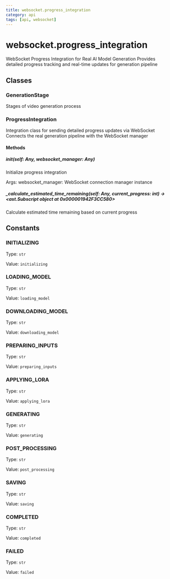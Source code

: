 ```yaml
---
title: websocket.progress_integration
category: api
tags: [api, websocket]
---
```


# websocket.progress_integration

WebSocket Progress Integration for Real AI Model Generation
Provides detailed progress tracking and real-time updates for generation pipeline

## Classes

### GenerationStage

Stages of video generation process

### ProgressIntegration

Integration class for sending detailed progress updates via WebSocket
Connects the real generation pipeline with the WebSocket manager

#### Methods

##### __init__(self: Any, websocket_manager: Any)

Initialize progress integration

Args:
    websocket_manager: WebSocket connection manager instance

##### _calculate_estimated_time_remaining(self: Any, current_progress: int) -> <ast.Subscript object at 0x000001942F3CC580>

Calculate estimated time remaining based on current progress

## Constants

### INITIALIZING

Type: `str`

Value: `initializing`

### LOADING_MODEL

Type: `str`

Value: `loading_model`

### DOWNLOADING_MODEL

Type: `str`

Value: `downloading_model`

### PREPARING_INPUTS

Type: `str`

Value: `preparing_inputs`

### APPLYING_LORA

Type: `str`

Value: `applying_lora`

### GENERATING

Type: `str`

Value: `generating`

### POST_PROCESSING

Type: `str`

Value: `post_processing`

### SAVING

Type: `str`

Value: `saving`

### COMPLETED

Type: `str`

Value: `completed`

### FAILED

Type: `str`

Value: `failed`

